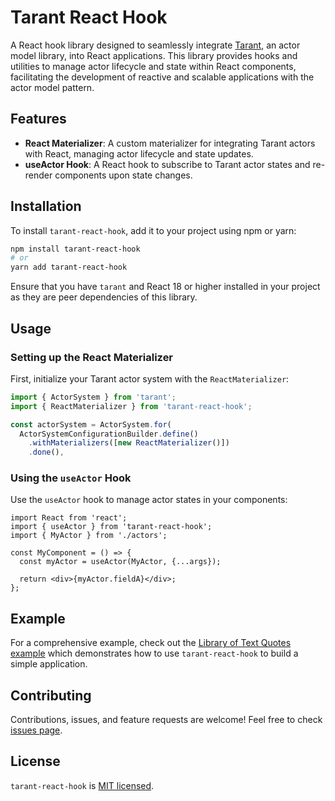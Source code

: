 # Tarant React Hook

A React hook library designed to seamlessly integrate [Tarant](https://github.com/guillempuche/tarant), an actor model library, into React applications. This library provides hooks and utilities to manage actor lifecycle and state within React components, facilitating the development of reactive and scalable applications with the actor model pattern.

## Features

- **React Materializer**: A custom materializer for integrating Tarant actors with React, managing actor lifecycle and state updates.
- **useActor Hook**: A React hook to subscribe to Tarant actor states and re-render components upon state changes.

## Installation

To install `tarant-react-hook`, add it to your project using npm or yarn:

```bash
npm install tarant-react-hook
# or
yarn add tarant-react-hook
```

Ensure that you have `tarant` and React 18 or higher installed in your project as they are peer dependencies of this library.

## Usage

### Setting up the React Materializer

First, initialize your Tarant actor system with the `ReactMaterializer`:

```typescript
import { ActorSystem } from 'tarant';
import { ReactMaterializer } from 'tarant-react-hook';

const actorSystem = ActorSystem.for(
  ActorSystemConfigurationBuilder.define()
    .withMaterializers([new ReactMaterializer()])
    .done(),
```

### Using the `useActor` Hook

Use the `useActor` hook to manage actor states in your components:

```tsx
import React from 'react';
import { useActor } from 'tarant-react-hook';
import { MyActor } from './actors';

const MyComponent = () => {
  const myActor = useActor(MyActor, {...args});

  return <div>{myActor.fieldA}</div>;
};
```

## Example

For a comprehensive example, check out the [Library of Text Quotes example](https://github.com/guillempuche/tarant-react/blob/main/examples/library_of_text_quotes/) which demonstrates how to use `tarant-react-hook` to build a simple application.

## Contributing

Contributions, issues, and feature requests are welcome! Feel free to check [issues page](https://github.com/guillempuche/tarant-react/issues).

## License

`tarant-react-hook` is [MIT licensed](https://github.com/guillempuche/tarant-react/blob/main/LICENSE).